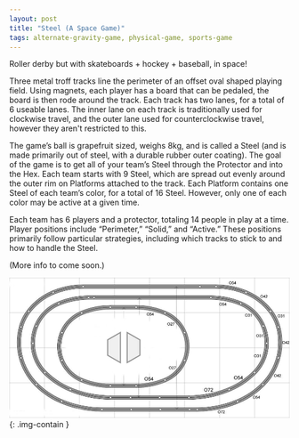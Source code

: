 ```yaml
---
layout: post
title: "Steel (A Space Game)"
tags: alternate-gravity-game, physical-game, sports-game
---
```

Roller derby but with skateboards + hockey + baseball, in space!

Three metal troff tracks line the perimeter of an offset oval shaped playing field. Using magnets, each player has a board that can be pedaled, the board is then rode around the track. Each track has two lanes, for a total of 6 useable lanes.  The inner lane on each track is traditionally used for clockwise travel, and the outer lane used for counterclockwise travel, however they aren't restricted to this.

The game’s ball is grapefruit sized, weighs 8kg, and is called a Steel (and is made primarily out of steel, with a durable rubber outer coating). The goal of the game is to get all of your team’s Steel through the Protector and into the Hex. Each team starts with 9 Steel, which are spread out evenly around the outer rim on Platforms attached to the track. Each Platform contains one Steel of each team’s color, for a total of 16 Steel.  However, only one of each color may be active at a given time.

Each team has 6 players and a protector, totaling 14 people in play at a time.  Player positions include “Perimeter,” “Solid,”  and “Active.”  These positions primarily follow particular strategies, including which tracks to stick to and how to handle the Steel.

(More info to come soon.)

![steel](/img/games/080_Steel.jpg "Steel Image"){: .img-contain }